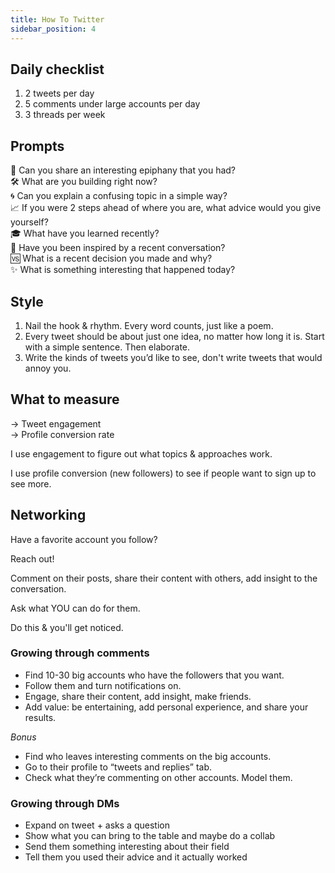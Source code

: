 ```yaml
---
title: How To Twitter
sidebar_position: 4
---
```


## Daily checklist

1. 2 tweets per day
2. 5 comments under large accounts per day
3. 3 threads per week

## Prompts

🤯 Can you share an interesting epiphany that you had?  
🛠️ What are you building right now?  
🌀 Can you explain a confusing topic in a simple way?  
📈 If you were 2 steps ahead of where you are, what advice would you give yourself?  
🎓 What have you learned recently?  
💬 Have you been inspired by a recent conversation?  
🆚 What is a recent decision you made and why?  
✨ What is something interesting that happened today?  

## Style

1.  Nail the hook & rhythm. Every word counts, just like a poem.
2.  Every tweet should be about just one idea, no matter how long it is. Start with a simple sentence. Then elaborate.
3.  Write the kinds of tweets you’d like to see, don't write tweets that would annoy you.

## What to measure 

-> Tweet engagement  
-> Profile conversion rate

I use engagement to figure out what topics & approaches work.

I use profile conversion (new followers) to see if people want to sign up to see more.

## Networking

Have a favorite account you follow?

Reach out! 

Comment on their posts, share their content with others, add insight to the conversation.  

Ask what YOU can do for them.

Do this & you'll get noticed.

### Growing through comments

- Find 10-30 big accounts who have the followers that you want.
- Follow them and turn notifications on.
- Engage, share their content, add insight, make friends.
- Add value: be entertaining, add personal experience, and share your results.

*Bonus*   
- Find who leaves interesting comments on the big accounts.
- Go to their profile to “tweets and replies” tab. 
- Check what they’re commenting on other accounts. Model them.

### Growing through DMs

- Expand on tweet + asks a question
- Show what you can bring to the table and maybe do a collab
- Send them something interesting about their field
- Tell them you used their advice and it actually worked